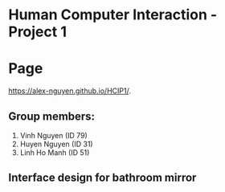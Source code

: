 # Human Computer Interaction - Project 1
# Page
https://alex-nguyen.github.io/HCIP1/.

## Group members:
1. Vinh Nguyen (ID 79)
2. Huyen Nguyen (ID 31)
3. Linh Ho Manh (ID 51)

## Interface design for bathroom mirror



